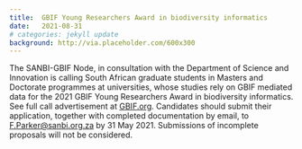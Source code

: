 ```yaml
---
title:  GBIF Young Researchers Award in biodiversity informatics
date:   2021-08-31
# categories: jekyll update
background: http://via.placeholder.com/600x300
---
```


The SANBI-GBIF Node, in consultation with the Department of Science and Innovation is calling South African graduate students in Masters and Doctorate programmes at universities, whose studies rely on GBIF mediated data for the 2021 GBIF Young Researchers Award in biodiversity informatics.
See full call advertisement at [GBIF.org](https://www.gbif.org/news/6SrTuANNJyRweO9c6lSx85). Candidates should submit their application, together with completed documentation by email, to F.Parker@sanbi.org.za by 31 May 2021. Submissions of incomplete proposals will not be considered.